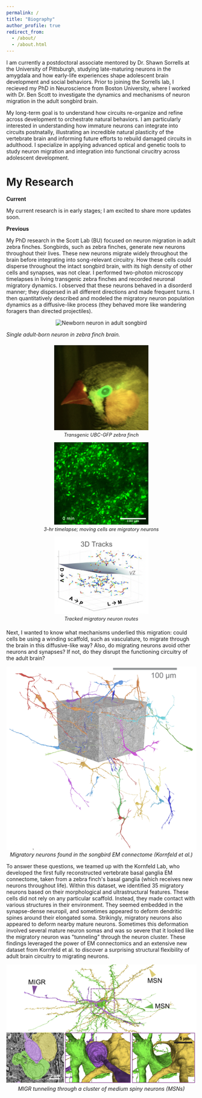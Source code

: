 ```yaml
---
permalink: /
title: "Biography"
author_profile: true
redirect_from: 
  - /about/
  - /about.html
---
```

I am currently a postdoctoral associate mentored by Dr. Shawn Sorrells at the University of Pittsburgh, studying late-maturing neurons in the amygdala and how early-life experiences shape adolescent brain development and social behaviors. Prior to joining the Sorrells lab, I recieved my PhD in Neuroscience from Boston University, where I worked with Dr. Ben Scott to investigate the dynamics and mechanisms of neuron migration in the adult songbird brain.

My long-term goal is to understand how circuits re-organize and refine across development to orchestrate natural behaviors. I am particularly interested in understanding how immature neurons can integrate into circuits postnatally, illustrating an incredible natural plasticity of the vertebrate brain and informing future efforts to rebuild damaged circuits in adulthood. I specialize in applying advanced optical and genetic tools to study neuron migration and integration into functional cirucitry across adolescent development.


My Research
======

**Current**

My current research is in early stages; I am excited to share more updates soon. 

**Previous** 

My PhD research in the Scott Lab (BU) focused on neuron migration in adult zebra finches. Songbirds, such as zebra finches, generate new neurons throughout their lives. These new neurons migrate widely throughout the brain before integrating into song-relevant circuitry. How these cells could disperse throughout the intact songbird brain, with its high density of other cells and synapses, was not clear. I performed two-photon microscopy timelapses in living transgenic zebra finches and recorded neuronal migratory dynamics. I observed that these neurons behaved in a disorderd manner; they dispersed in all different directions and made frequent turns.  I then quantitatively described and modeled the migratory neuron population dynamics as a diffusive-like process (they behaved more like wandering foragers than directed projectiles).  

<p align="center">
  <img src="/images/flashtagcell.gif" width="320" alt="Newborn neuron in adult songbird">
</p>

*Single adult-born neuron in zebra finch brain.*

<p align="center">
  <span style="display:inline-block; text-align:center; margin:6px;">
    <img src="/images/transgenic_bird.png" width="250" alt="Transgenic UBC-GFP zebra finch"><br>
    <em style="font-size:0.9em;">Transgenic UBC-GFP zebra finch</em>
  </span>
  <span style="display:inline-block; text-align:center; margin:6px;">
    <img src="/images/migrating_neurons.gif" width="250" alt="Migrating neurons in living songbird"><br>
    <em style="font-size:0.9em;">3-hr timelapse; moving cells are migratory neurons</em>
  </span>
  <span style="display:inline-block; text-align:center; margin:6px;">
    <img src="/images/3dTracks.png" width="250" alt="Tracked migratory neuron routes"><br>
    <em style="font-size:0.9em;">Tracked migratory neuron routes</em>
  </span>
</p>


Next, I wanted to know what mechanisms underlied this migration: could cells be using a winding scaffold, such as vasculature, to migrate through the brain in this diffusive-like way? Also, do migrating neurons avoid other neurons and synapses? If not, do they disrupt the functioning circuitry of the adult brain? 

<p align="center">
  <img src="/images/EM-cells.png" width="520" alt="Migratory neurons in songbird EM connectome">
  <br><em>Migratory neurons found in the songbird EM connectome (Kornfeld et&nbsp;al.)</em>
</p>

To answer these questions, we teamed up with the Kornfeld Lab, who developed the first fully reconstructed vertebrate basal ganglia EM connectome, taken from a zebra finch's basal ganglia (which receives new neurons throughout life). Within this dataset, we identified 35 migratory neurons based on their morphological and ultrastructural features. These cells did not rely on any particular scaffold. Instead, they made contact with various structures in their environment. They seemed embedded in the synapse-dense neuropil, and sometimes appeared to deform dendritic spines around their elongated soma. Strikingly, migratory neurons also appeared to deform nearby mature neurons. Sometimes this deformation involved several mature neuron somas and was so severe that it looked like the migratory neuron was "tunneling" through the neuron cluster. These findings leveraged the power of EM connectomics and an extensive new dataset from Kornfeld et al. to discover a surprising structural flexibility of adult brain circuitry to migrating neurons. 

<p align="center">
  <img src="/images/tunnel.png" width="520" alt="MIGR tunneling through MSN cluster">
  <br><em>MIGR tunneling through a cluster of medium spiny neurons (MSNs)</em>
</p>
